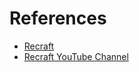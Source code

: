 # References

- [Recraft](https://www.recraft.ai/)
- [Recraft YouTube Channel](https://www.youtube.com/@Recraftai)
